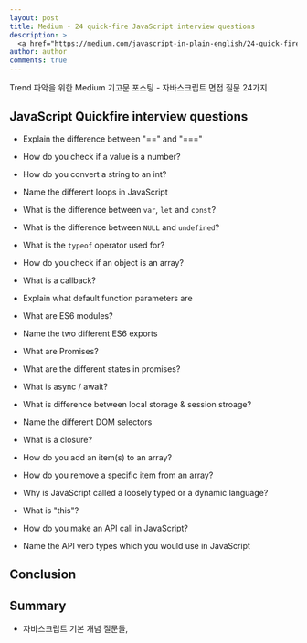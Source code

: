 ```yaml
---
layout: post
title: Medium - 24 quick-fire JavaScript interview questions
description: >
  <a href="https://medium.com/javascript-in-plain-english/24-quick-fire-javascript-interview-questions-a71f78d03f08"> 원문 - Daniel Anderson </a>
author: author
comments: true
---
```


Trend 파악을 위한 Medium 기고문 포스팅 - 자바스크립트 면접 질문 24가지

## JavaScript Quickfire interview questions
* Explain the difference between "==" and "==="

* How do you check if a value is a number?

* How do you convert a string to an int?

* Name the different loops in JavaScript

* What is the difference between `var`, `let` and `const`?

* What is the difference between `NULL` and `undefined`?

* What is the `typeof` operator used for?

* How do you check if an object is an array?

* What is a callback?

* Explain what default function parameters are

* What are ES6 modules?

* Name the two different ES6 exports

* What are Promises?

* What are the different states in promises?

* What is async / await?

* What is difference between local storage & session stroage?

* Name the different DOM selectors

* What is a closure?

* How do you add an item(s) to an array?

* How do you remove a specific item from an array?

* Why is JavaScript called a loosely typed or a dynamic language?

* What is "this"?

* How do you make an API call in JavaScript?

* Name the API verb types which you would use in JavaScript

## Conclusion

## Summary
* 자바스크립트 기본 개념 질문들,
